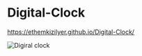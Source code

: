 # Digital-Clock

https://ethemkizilyer.github.io/Digital-Clock/


![Digiral clock](https://user-images.githubusercontent.com/106928233/193156592-1b8a0095-7c43-4bad-be42-35d012aea006.gif)
